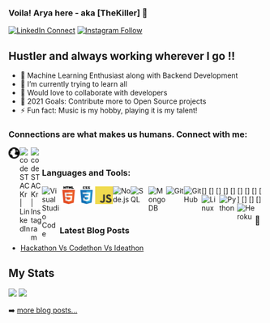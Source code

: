 ### Voila! Arya here - aka [TheKiller] 👋 

[![LinkedIn Connect](https://img.shields.io/badge/LinkedIn-Follow-blue)](https://www.linkedin.com/in/arya-wadhwani-9a5171212/)
[![Instagram Follow](https://img.shields.io/badge/Instagram-Follow-%23E4405F)](https://www.instagram.com/arya_thekiller_wadhwani/)

## Hustler and always working wherever I go !!

- 🔭 Machine Learning Enthusiast along with Backend Development
- 🌱 I’m currently trying to learn all
- 👯 Would love to collaborate with developers
- 🥅 2021 Goals: Contribute more to Open Source projects
- ⚡ Fun fact: Music is my hobby, playing it is my talent!

### Connections are what makes us humans. Connect with me:

[<img align="left" alt="codeSTACKr.com" width="22px" src="https://raw.githubusercontent.com/iconic/open-iconic/master/svg/globe.svg" />][website]
[<img align="left" alt="codeSTACKr | LinkedIn" width="22px" src="https://cdn.jsdelivr.net/npm/simple-icons@v3/icons/linkedin.svg" />][linkedin]
[<img align="left" alt="codeSTACKr | Instagram" width="22px" src="https://cdn.jsdelivr.net/npm/simple-icons@v3/icons/instagram.svg" />][instagram]

<br />

### Languages and Tools:

[<img align="left" alt="Visual Studio Code" width="35px" src="https://img.icons8.com/fluency/48/000000/visual-studio-code-2019.png" />]
[<img align="left" alt="HTML5" width="35px" src="https://raw.githubusercontent.com/github/explore/80688e429a7d4ef2fca1e82350fe8e3517d3494d/topics/html/html.png" />]
[<img align="left" alt="CSS3" width="35px" src="https://raw.githubusercontent.com/github/explore/80688e429a7d4ef2fca1e82350fe8e3517d3494d/topics/css/css.png" />]
[<img align="left" alt="JavaScript" width="35px" src="https://raw.githubusercontent.com/github/explore/80688e429a7d4ef2fca1e82350fe8e3517d3494d/topics/javascript/javascript.png" />]
[<img align="left" alt="Node.js" width="35px" src="https://img.icons8.com/color/48/000000/nodejs.png"/>]
[<img align="left" alt="SQL" width="35px" src="https://img.icons8.com/color/48/000000/sql.png"/>]
[<img align="left" alt="MongoDB" width="35px" src="https://img.icons8.com/color/48/000000/mongodb.png"/>]
[<img align="left" alt="Git" width="35px" src="https://img.icons8.com/color/100/000000/git.png"/>]
[<img align="left" alt="GitHub" width="35px" src="https://img.icons8.com/color-glass/100/000000/github.png"/>]
[<img align="left" alt="Linux" width="35px" src="https://img.icons8.com/color/48/000000/linux--v1.png"/>]
[<img align="left" alt="Python" width="35px" src="https://img.icons8.com/color/48/000000/python--v2.png"/>]
[<img align="left" alt="Heroku" width="35px" src="https://img.icons8.com/color/100/000000/heroku.png"/>]

### 📕 Latest Blog Posts

<!-- BLOG-POST-LIST:START -->
- [Hackathon Vs Codethon Vs Ideathon](https://medium.com/student-technical-community-vit-vellore/hackathon-vs-codeathon-vs-ideathon-a15f7e1df131)
<!-- BLOG-POST-LIST:END -->

## My Stats
<p>
<img height="180em" src="https://github-readme-stats.vercel.app/api?username=Arya-Wadhwani07&show_icons=true&theme=radical" />
<img height="180em" src="https://github-readme-stats.vercel.app/api/top-langs/?username=Arya-Wadhwani07&layout=compact&theme=radical" />
</p>

➡️ [more blog posts...](https://arya-wadhwani.medium.com/)


[website]: https://github.com/Arya-Wadhwani07?tab=repositories
[instagram]: https://www.instagram.com/arya_thekiller_wadhwani/
[linkedin]: https://www.linkedin.com/in/arya-wadhwani-9a5171212/
